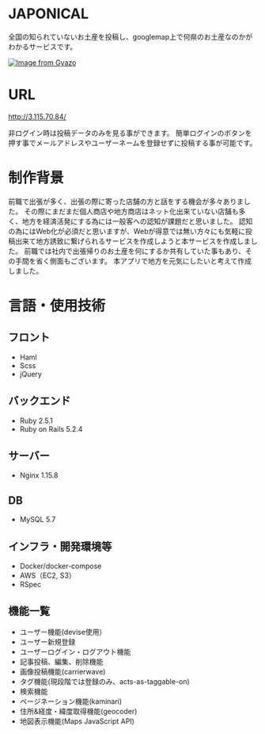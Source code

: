 # JAPONICAL

全国の知られていないお土産を投稿し、googlemap上で何県のお土産なのかがわかるサービスです。

[![Image from Gyazo](https://i.gyazo.com/12f9d51897ff4182af81738a16a28e7a.jpg)](https://gyazo.com/12f9d51897ff4182af81738a16a28e7a)

# URL
http://3.115.70.84/

非ログイン時は投稿データのみを見る事ができます。
簡単ログインのボタンを押す事でメールアドレスやユーザーネームを登録せずに投稿する事が可能です。

# 制作背景
前職で出張が多く、出張の際に寄った店舗の方と話をする機会が多々ありました。
その際にまだまだ個人商店や地方商店はネット化出来ていない店舗も多く、地方を経済活発にする為には一般客への認知が課題だと思いました。
認知の為にはWeb化が必須だと思いますが、Webが得意では無い方々にも気軽に投稿出来て地方誘致に繋げられるサービスを作成しようと本サービスを作成しました。
前職では社内で出張帰りのお土産を何にするか共有していた事もあり、その手間を省く側面もございます。
本アプリで地方を元気にしたいと考えて作成しました。

# 言語・使用技術

## フロント
* Haml
* Scss
* jQuery

## バックエンド
* Ruby 2.5.1
* Ruby on Rails 5.2.4

## サーバー
* Nginx 1.15.8

## DB
* MySQL 5.7

## インフラ・開発環境等
* Docker/docker-compose
* AWS（EC2, S3）
* RSpec

## 機能一覧
* ユーザー機能(devise使用）
* ユーザー新規登録
* ユーザーログイン・ログアウト機能
* 記事投稿、編集、削除機能
* 画像投稿機能(carrierwave)
* タグ機能(現段階では登録のみ、acts-as-taggable-on)
* 検索機能
* ページネーション機能(kaminari)
* 住所&経度・緯度取得機能(geocoder)　　
* 地図表示機能(Maps JavaScript API) 
